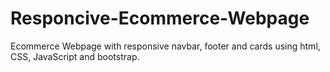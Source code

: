# Responcive-Ecommerce-Webpage
Ecommerce Webpage with responsive navbar, footer and cards using html, CSS, JavaScript and bootstrap.
